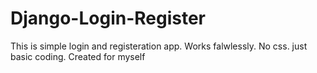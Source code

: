 # Django-Login-Register
This is simple login and registeration app. Works falwlessly. No css. just basic coding. Created for myself
